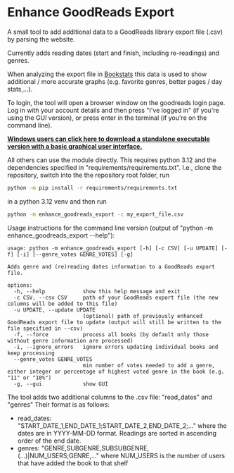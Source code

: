 # Enhance GoodReads Export

A small tool to add additional data to a GoodReads library export file (.csv) by parsing the website.

Currently adds reading dates (start and finish, including re-readings) and genres.

When analyzing the export file in [Bookstats](https://almoturg.com/bookstats/) this data is used to show
additional / more accurate graphs (e.g. favorite genres, better pages / day stats,...).

To login, the tool will open a browser window on the goodreads login page. Log in with your account details and then
press "I've logged in" (if you're using the GUI version), or press enter in the terminal (if you're on the command line).

**[Windows users can click here to download a standalone executable version with a basic graphical user interface.](https://github.com/PaulKlinger/Enhance-GoodReads-Export/releases/latest/download/enhance_export_gui.exe)**

All others can use the module directly. This requires python 3.12 and the
dependencies specified in "requirements/requirements.txt". I.e., clone the repository, switch into the the repository
root folder, run
```bash
python -m pip install -r requirements/requirements.txt
```
in a python 3.12 venv and then run
```bash
python -m enhance_goodreads_export -c my_export_file.csv
```


Usage instructions for the command line version (output of "python -m enhance_goodreads_export --help"):

```commandline
usage: python -m enhance_goodreads_export [-h] [-c CSV] [-u UPDATE] [-f] [-i] [--genre_votes GENRE_VOTES] [-g]

Adds genre and (re)reading dates information to a GoodReads export file.

options:
  -h, --help            show this help message and exit
  -c CSV, --csv CSV     path of your GoodReads export file (the new columns will be added to this file)
  -u UPDATE, --update UPDATE
                        (optional) path of previously enhanced GoodReads export file to update (output will still be written to the file specified in --csv)
  -f, --force           process all books (by default only those without genre information are processed)
  -i, --ignore_errors   ignore errors updating individual books and keep processing
  --genre_votes GENRE_VOTES
                        min number of votes needed to add a genre, either integer or percentage of highest voted genre in the book (e.g. "11" or "10%")
  -g, --gui             show GUI
```

The tool adds two additional columns to the .csv file: "read_dates" and "genres"
Their format is as follows:

* read_dates: "START_DATE_1,END_DATE_1;START_DATE_2,END_DATE_2;..." where the dates are in YYYY-MM-DD format. Readings are sorted in ascending order of the end date.
* genres: "GENRE,SUBGENRE,SUBSUBGENRE,(...)|NUM_USERS;GENRE,..." where NUM_USERS is the number of users that have
added the book to that shelf
